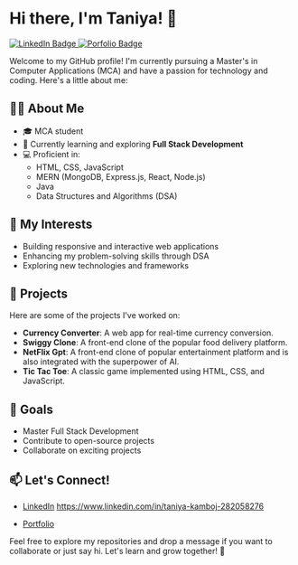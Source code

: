 # Hi there, I'm Taniya! 👋
<div id="badges">
  <a href="your-linkedin-URL">
    <img src="https://img.shields.io/badge/LinkedIn-blue?style=for-the-badge&logo=linkedin&logoColor=white" alt="LinkedIn Badge"/>
  </a>
  <a href="your-youtube-URL">
    <img src="https://img.shields.io/badge/portfolio-red?style=for-the-badge&logo=portfolio&logoColor=white" alt="Porfolio Badge"/>
  </a>
</div>
<img src="https://komarev.com/ghpvc/?username=taniyakamboj15&style=flat-square&color=pink" alt=""/>

Welcome to my GitHub profile! I'm currently pursuing a Master's in Computer Applications (MCA) and have a passion for technology and coding. Here's a little about me:

## 👩‍💻 About Me
- 🎓 MCA student
- 🌱 Currently learning and exploring **Full Stack Development**
- 💻 Proficient in:
  - HTML, CSS, JavaScript
  - MERN (MongoDB, Express.js, React, Node.js)
  - Java
  - Data Structures and Algorithms (DSA)

## 🚀 My Interests
- Building responsive and interactive web applications
- Enhancing my problem-solving skills through DSA
- Exploring new technologies and frameworks

## 🌟 Projects
Here are some of the projects I've worked on:
- **Currency Converter**: A web app for real-time currency conversion.
- **Swiggy Clone**: A front-end clone of the popular food delivery platform.
- **NetFlix Gpt**: A front-end clone of popular entertainment platform and is also integrated with the superpower of AI.
- **Tic Tac Toe**: A classic game implemented using HTML, CSS, and JavaScript.

## 🌟 Goals
- Master Full Stack Development
- Contribute to open-source projects
- Collaborate on exciting projects

## 📫 Let's Connect!
- [LinkedIn](#) https://www.linkedin.com/in/taniya-kamboj-282058276

- [Portfolio](#) 

Feel free to explore my repositories and drop a message if you want to collaborate or just say hi. Let's learn and grow together! 🚀
